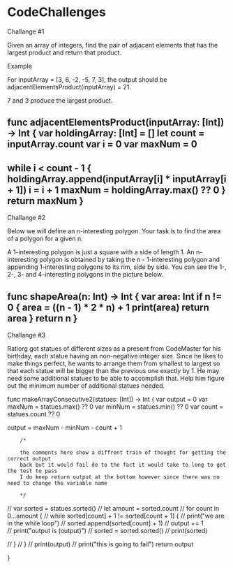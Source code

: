 # CodeChallenges

Challange #1

Given an array of integers, find the pair of adjacent elements that has the largest product and return that product.

Example

For inputArray = [3, 6, -2, -5, 7, 3], the output should be
adjacentElementsProduct(inputArray) = 21.

7 and 3 produce the largest product.

func adjacentElementsProduct(inputArray: [Int]) -> Int {
   var holdingArray: [Int] = []
   let count = inputArray.count
   var i = 0 
   var maxNum = 0 
   -----------------------
   while i < count - 1 {
       holdingArray.append(inputArray[i] * inputArray[i + 1])
       i = i + 1 
       maxNum = holdingArray.max() ?? 0
   }
   return maxNum
}
 -----------------------

Challange #2

Below we will define an n-interesting polygon. Your task is to find the area of a polygon for a given n.

A 1-interesting polygon is just a square with a side of length 1. An n-interesting polygon is obtained by taking the n - 1-interesting polygon and appending 1-interesting polygons to its rim, side by side. You can see the 1-, 2-, 3- and 4-interesting polygons in the picture below.

func shapeArea(n: Int) -> Int {
  var area: Int 
  if n != 0 {
      area = ((n - 1) * 2 * n) + 1
      print(area)
      return area
  }
   return n
}
 -----------------------

Challange #3

Ratiorg got statues of different sizes as a present from CodeMaster for his birthday, each statue having an non-negative integer size. Since he likes to make things perfect, he wants to arrange them from smallest to largest so that each statue will be bigger than the previous one exactly by 1. He may need some additional statues to be able to accomplish that. Help him figure out the minimum number of additional statues needed.


func makeArrayConsecutive2(statues: [Int]) -> Int {
   var output = 0 
   var maxNum = statues.max() ?? 0 
   var minNum = statues.min() ?? 0 
   var count = statues.count ?? 0 
   
   output = maxNum - minNum - count + 1 
   
        /*
        
        the comments here show a diffrent train of thought for getting the correct output 
        back but it would fail do to the fact it would take to long to get the test to pass
        I do keep return output at the bottom however since there was no need to change the variable name 
        
        */
//    var sorted = statues.sorted()
//    let amount = sorted.count
//    for count in 0...amount   {
//        while sorted[count] + 1  != sorted[count  + 1]  {
//            print("we are in the while loop")
//            sorted.append(sorted[count] + 1)
//            output += 1  
//            print("output is \(output)")
//            sorted = sorted.sorted()
//            print(sorted)
       
//        } 
//    }
//    print(output)
//    print("this is going to fail")
   return output
   
}
